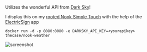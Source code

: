 Utilizes the wonderful API from
[Dark Sky](https://darksky.net/dev)!

I display this on my [rooted Nook Simple Touch](https://forum.xda-developers.com/showthread.php?t=2040351) with the help of the [ElectricSign](https://apkpure.com/electric-sign/com.sugoi.electricsign) app

```
docker run -d -p 8080:8080 -e DARKSKY_API_KEY=<yourapikey> thecase/nook-weather
```

![screenshot](https://github.com/TheCase/nook-weather/raw/master/screenshot.png)

